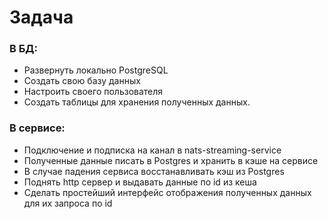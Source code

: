# Задача
### В БД:
- Развернуть локально PostgreSQL
- Создать свою базу данных
- Настроить своего пользователя
- Создать таблицы для хранения полученных данных.
### В сервисе:
-  Подключение и подписка на канал в nats-streaming-service
-  Полученные данные писать в Postgres и хранить в кэше на сервисе
-  В случае падения сервиса восстанавливать кэш из Postgres
-  Поднять http сервер и выдавать данные по id из кеша
-  Сделать простейший интерфейс отображения полученных данных для их запроса по id
